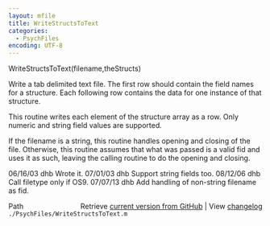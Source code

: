 ```yaml
---
layout: mfile
title: WriteStructsToText
categories:
  - PsychFiles
encoding: UTF-8
---
```


WriteStructsToText\(filename,theStructs\)

Write a tab delimited text file.  The first row should
contain the field names for a structure.  Each following
row contains the data for one instance of that structure.

This routine writes each element of the structure array as a row.
Only numeric and string field values are supported.

If the filename is a string, this routine handles opening and
closing of the file.  Otherwise, this routine assumes
that what was passed is a valid fid and uses it as such,
leaving the calling routine to do the opening and closing.

06/16/03 dhb  Wrote it.
07/01/03 dhb  Support string fields too.
08/12/06 dhb  Call filetype only if OS9.
07/07/13 dhb  Add handling of non-string filename as fid.


<div class="code_header" style="text-align:right;">
  <span style="float:left;">Path&nbsp;&nbsp;</span> <span class="counter">Retrieve <a href=
  "https://raw.github.com/Psychtoolbox-3/Psychtoolbox-3/beta/./PsychFiles/WriteStructsToText.m">current version from GitHub</a> | View <a href=
  "https://github.com/Psychtoolbox-3/Psychtoolbox-3/commits/beta/./PsychFiles/WriteStructsToText.m">changelog</a></span>
</div>
<div class="code">
  <code>./PsychFiles/WriteStructsToText.m</code>
</div>

